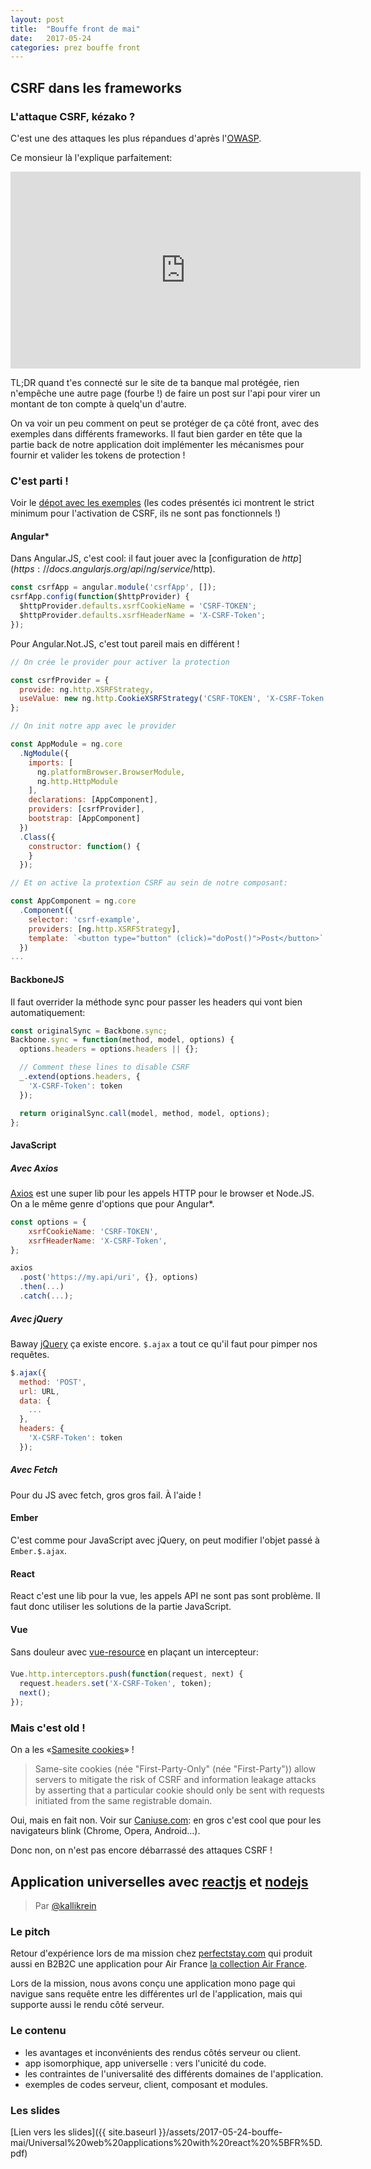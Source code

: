 ```yaml
---
layout: post
title:  "Bouffe front de mai"
date:   2017-05-24
categories: prez bouffe front
---
```


## CSRF dans les frameworks

### L'attaque CSRF, kézako ?

C'est une des attaques les plus répandues d'après l'[OWASP](https://www.owasp.org/index.php/Cross-Site_Request_Forgery_(CSRF)).

Ce monsieur là l'explique parfaitement:

<iframe width="560" height="315" src="https://www.youtube.com/embed/vRBihr41JTo" frameborder="0" allowfullscreen></iframe>

TL;DR quand t'es connecté sur le site de ta banque mal protégée, rien n'empêche une autre page (fourbe !) de faire un post sur l'api pour virer un montant de ton compte à quelq'un d'autre.

On va voir un peu comment on peut se protéger de ça côté front, avec des exemples dans différents frameworks. Il faut bien garder en tête que la partie back de notre application doit implémenter les mécanismes pour fournir et valider les tokens de protection !

### C'est parti !

Voir le [dépot avec les exemples](https://gitlab.com/SiegfriedEhret/csrf-examples) (les codes présentés ici montrent le strict minimum pour l'activation de CSRF, ils ne sont pas fonctionnels !)

#### Angular*

Dans Angular.JS, c'est cool: il faut jouer avec la [configuration de $http](https://docs.angularjs.org/api/ng/service/$http).

```javascript
const csrfApp = angular.module('csrfApp', []);
csrfApp.config(function($httpProvider) {
  $httpProvider.defaults.xsrfCookieName = 'CSRF-TOKEN';
  $httpProvider.defaults.xsrfHeaderName = 'X-CSRF-Token';
});
```

Pour Angular.Not.JS, c'est tout pareil mais en différent !

```javascript
// On crée le provider pour activer la protection

const csrfProvider = {
  provide: ng.http.XSRFStrategy,
  useValue: new ng.http.CookieXSRFStrategy('CSRF-TOKEN', 'X-CSRF-Token')
};

// On init notre app avec le provider

const AppModule = ng.core
  .NgModule({
    imports: [
      ng.platformBrowser.BrowserModule,
      ng.http.HttpModule
    ],
    declarations: [AppComponent],
    providers: [csrfProvider],
    bootstrap: [AppComponent]
  })
  .Class({
    constructor: function() {
    }
  });

// Et on active la protextion CSRF au sein de notre composant:

const AppComponent = ng.core
  .Component({
    selector: 'csrf-example',
    providers: [ng.http.XSRFStrategy],
    template: `<button type="button" (click)="doPost()">Post</button>`
  })
...
```

#### BackboneJS

Il faut overrider la méthode sync pour passer les headers qui vont bien automatiquement:

```javascript
const originalSync = Backbone.sync;
Backbone.sync = function(method, model, options) {
  options.headers = options.headers || {};

  // Comment these lines to disable CSRF
  _.extend(options.headers, {
    'X-CSRF-Token': token
  });

  return originalSync.call(model, method, model, options);
};
```
#### JavaScript 

##### Avec Axios

[Axios](https://www.npmjs.com/package/axios) est une super lib pour les appels HTTP pour le browser et Node.JS. On a le même genre d'options que pour Angular*.

```javascript
const options = {
    xsrfCookieName: 'CSRF-TOKEN',
    xsrfHeaderName: 'X-CSRF-Token',
};

axios
  .post('https://my.api/uri', {}, options)
  .then(...)
  .catch(...);
```

##### Avec jQuery

Baway [jQuery](http://jquery.com/) ça existe encore. `$.ajax` a tout ce qu'il faut pour pimper nos requêtes.

```javascript
$.ajax({
  method: 'POST',
  url: URL,
  data: {
    ...
  },
  headers: {
    'X-CSRF-Token': token
  });
```

##### Avec Fetch

Pour du JS avec fetch, gros gros fail. À l'aide !

#### Ember

C'est comme pour JavaScript avec jQuery, on peut modifier l'objet passé à `Ember.$.ajax`.

#### React

React c'est une lib pour la vue, les appels API ne sont pas sont problème. Il faut donc utiliser les solutions de la partie JavaScript.

#### Vue

Sans douleur avec [vue-resource](https://github.com/pagekit/vue-resource) en plaçant un intercepteur:

```javascript
Vue.http.interceptors.push(function(request, next) {
  request.headers.set('X-CSRF-Token', token);
  next();
});

```

### Mais c'est old !

On a les «[Samesite cookies](https://tools.ietf.org/html/draft-west-first-party-cookies)» !

> Same-site cookies (née "First-Party-Only" (née "First-Party")) allow servers to mitigate the risk of CSRF and information leakage attacks by asserting that a particular cookie should only be sent with requests initiated from the same registrable domain.

Oui, mais en fait non. Voir sur [Caniuse.com](http://caniuse.com/#search=samesite): en gros c'est cool que pour les navigateurs blink (Chrome, Opera, Android...).

Donc non, on n'est pas encore débarrassé des attaques CSRF !

## Application universelles avec [reactjs](https://facebook.github.io/react) et [nodejs](https://nodejs.org)
> Par [@kallikrein](https://twitter.com/Tho_Cha)

### Le pitch

Retour d'expérience lors de ma mission chez [perfectstay.com](https://www.perfectstay.com/fr-FR/listing?uuid=1) qui produit aussi en B2B2C une application pour Air France [la collection Air France](https://lacollection.airfrance.fr/fr-FR/listing?uuid=1).

Lors de la mission, nous avons conçu une application mono page qui navigue sans requête entre les différentes url de l'application, mais qui supporte aussi le rendu côté serveur.

### Le contenu

- les avantages et inconvénients des rendus côtés serveur ou client.
- app isomorphique, app universelle : vers l'unicité du code.
- les contraintes de l'universalité des différents domaines de l'application.
- exemples de codes serveur, client, composant et modules.

### Les slides
[Lien vers les slides]({{ site.baseurl }}/assets/2017-05-24-bouffe-mai/Universal%20web%20applications%20with%20react%20%5BFR%5D.pdf)
